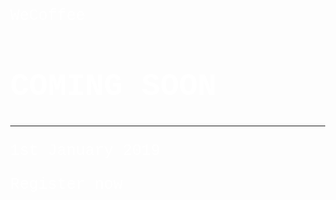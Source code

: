 <html>
  <div class="bgimg">
    <div class="topleft">
      <p>WeCoffee</p>
    </div>
    <div class="middle">
      <h1>COMING SOON</h1>
      <hr>
      <p>1st January 2019</p>
    </div>
    <div class="bottomleft">
      <p>Register now</p>
    </div>
  </div>
 
 <style>
    body, html {
      height: 100%;
      margin: 0;
    }

    .bgimg {
        background-image: url('/w3images/forestbridge.jpg');
        height: 100%;
        background-position: center;
        background-size: cover;
        position: relative;
        color: white;
        font-family: "Courier New", Courier, monospace;
        font-size: 25px;
    }
  </style>
  <body>

    <div class="bgimg">
      <div class="topleft">
        <p>Logo</p>
      </div>
      <div class="middle">
        <h1>COMING SOON</h1>
        <hr>
        <p>35 days left</p>
      </div>
      <div class="bottomleft">
        <p>Some text</p>
      </div>
    </div>

  </body>
</html>
 
</html>
